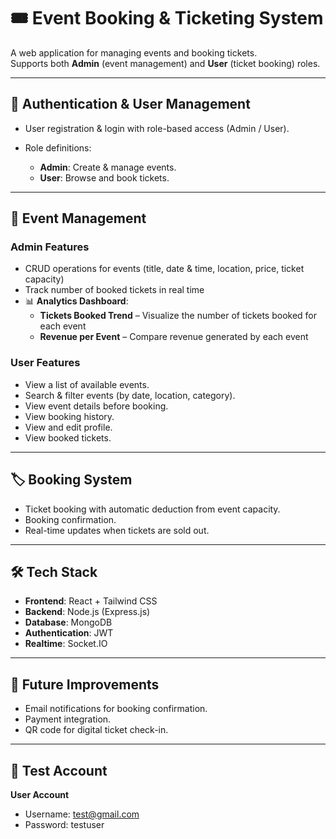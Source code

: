 # 🎟️ Event Booking & Ticketing System 

A web application for managing events and booking tickets.  
Supports both **Admin** (event management) and **User** (ticket booking) roles.

---

## 🔑 Authentication & User Management
- User registration & login with role-based access (Admin / User). 
  
- Role definitions:
  - **Admin**: Create & manage events. 
  - **User**: Browse and book tickets.

---

## 🎤 Event Management
### Admin Features
- CRUD operations for events (title, date & time, location, price, ticket capacity)
- Track number of booked tickets in real time
- 📊 **Analytics Dashboard**:
  - **Tickets Booked Trend** – Visualize the number of tickets booked for each event 
  - **Revenue per Event** – Compare revenue generated by each event 

### User Features
- View a list of available events. 
- Search & filter events (by date, location, category). 
- View event details before booking. 
- View booking history.
- View and edit profile. 
- View booked tickets.
---

## 🏷️ Booking System
- Ticket booking with automatic deduction from event capacity. 
- Booking confirmation.  
- Real-time updates when tickets are sold out. 

---

## 🛠 Tech Stack
- **Frontend**: React + Tailwind CSS  
- **Backend**: Node.js (Express.js)  
- **Database**: MongoDB
- **Authentication**: JWT  
- **Realtime**: Socket.IO 

---

## 🔮 Future Improvements
- Email notifications for booking confirmation.
- Payment integration.
- QR code for digital ticket check-in.

---
## 🧪 Test Account

**User Account**
- Username: test@gmail.com
- Password: testuser

